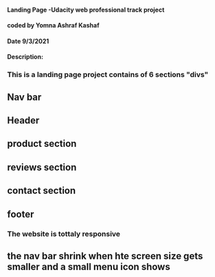 #### Landing Page -Udacity web professional track project
#### coded by Yomna Ashraf Kashaf
#### Date 9/3/2021 


#### Description:
### This is a landing page project contains of 6 sections "divs" 
## Nav bar
## Header
## product section
## reviews section
## contact section
## footer
### The website is tottaly responsive 
## the nav bar shrink when hte screen size gets smaller and a small menu icon shows
